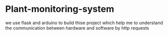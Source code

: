 # Plant-monitoring-system
we use flask and arduino to build thise project which help me to understand the communication between hardware and software by http requests
